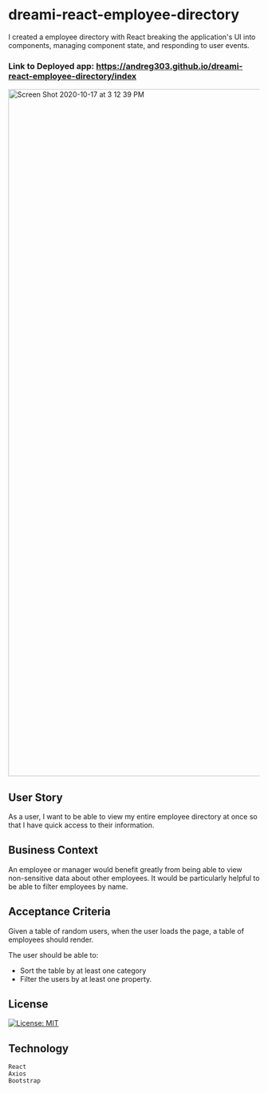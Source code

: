 # dreami-react-employee-directory

I created a employee directory with React breaking the application's UI into components, managing component state, and responding to user events.

### Link to Deployed app: https://andreg303.github.io/dreami-react-employee-directory/index

<img width="1374" alt="Screen Shot 2020-10-17 at 3 12 39 PM" src="https://user-images.githubusercontent.com/65183415/96354428-74bd6580-108b-11eb-9fc9-fa18a07b8f6e.png">


## User Story

As a user, I want to be able to view my entire employee directory at once so that I have quick access to their information.

## Business Context

An employee or manager would benefit greatly from being able to view non-sensitive data about other employees. It would be particularly helpful to be able to filter employees by name.

## Acceptance Criteria

Given a table of random users, when the user loads the page, a table of employees should render. 

The user should be able to:

  * Sort the table by at least one category
  * Filter the users by at least one property.

## License 
[![License: MIT](https://img.shields.io/badge/License-MIT-yellow.svg)](https://opensource.org/licenses/MIT)

## Technology
```
React
Axios
Bootstrap
```